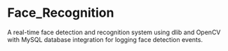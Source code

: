 # Face_Recognition
A real-time face detection and recognition system using dlib and OpenCV with MySQL database integration for logging face detection events.
